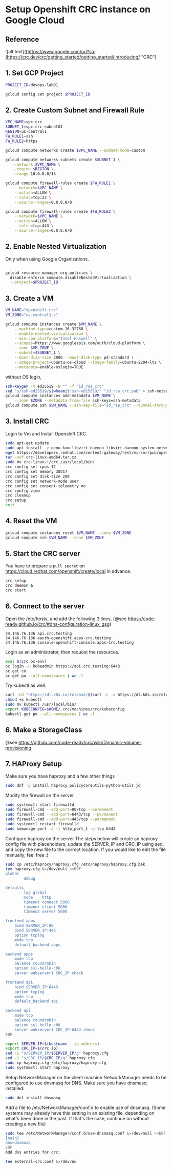# Setup Openshift CRC instance on Google Cloud

## Reference
![alt text]([https://www.google.com/url?sa](https://crc.dev/crc/getting_started/getting_started/introducing/ "CRC")


## 1. Set GCP Project

```bash
PROJECT_ID=devops-lab01

gcloud config set project $PROJECT_ID

```
## 2. Create Custom Subnet and Firewall Rule

```bash
VPC_NAME=vpc-crc
SUBNET_1=vpc-crc-subnet01
REGION=us-central1
FW_RULE1=ssh
FW_RULE2=https

gcloud compute networks create $VPC_NAME --subnet-mode=custom

gcloud compute networks subnets create $SUBNET_1 \
   --network $VPC_NAME \
   --region $REGION \
   --range 10.0.0.0/16

gcloud compute firewall-rules create $FW_RULE1 \
	--network=$VPC_NAME \
	--action=ALLOW \
	--rules=tcp:22 \
	--source-ranges=0.0.0.0/0

gcloud compute firewall-rules create $FW_RULE2 \
	--network=$VPC_NAME \
	--action=ALLOW \
	--rules=tcp:443 \
	--source-ranges=0.0.0.0/0

```

## 2. Enable Nested Virtualization

Only when using Google Organizations.

```bash

gcloud resource-manager org-policies \
  disable-enforce compute.disableNestedVirtualization \
  --project=$PROJECT_ID

```

## 3. Create a VM

```bash
VM_NAME="openshift-crc"
VM_ZONE="us-central1-c"

gcloud compute instances create $VM_NAME \
    --machine-type=custom-16-32768 \
    --enable-nested-virtualization \
    --min-cpu-platform="Intel Haswell" \
    --scopes=https://www.googleapis.com/auth/cloud-platform \
    --zone $VM_ZONE \
    --subnet=$SUBNET_1 \
    --boot-disk-size 300G --boot-disk-type pd-standard \
    --image-project=ubuntu-os-cloud --image-family=ubuntu-2204-lts \
    --metadata=enable-oslogin=TRUE

```

without OS login,

```bash
ssh-keygen -t ed25519 -N "" -f "id_rsa_crc"
sed "s/ssh-ed25519/$(whoami):ssh-ed25519/" "id_rsa_crc.pub" > ssh-metadata
gcloud compute instances add-metadata $VM_NAME \
    --zone $ZONE --metadata-from-file ssh-keys=ssh-metadata
gcloud compute ssh $VM_NAME --ssh-key-file="id_rsa_crc" --tunnel-through-iap
```

## 3. Install CRC

Login to Vm and Install Openshift CRC.

```bash
sudo apt-get update
sudo apt install -y qemu-kvm libvirt-daemon libvirt-daemon-system network-manager
wget https://developers.redhat.com/content-gateway/rest/mirror/pub/openshift-v4/clients/crc/latest/crc-linux-amd64.tar.xz
tar -xvf crc-linux-amd64.tar.xz
sudo mv crc-linux-*/crc /usr/local/bin/
crc config set cpus 12
crc config set memory 30517
crc config set disk-size 200
crc config set network-mode user
crc config set consent-telemetry no
crc config view
crc cleanup
crc setup
exit
```

## 4. Reset the VM

```bash
gcloud compute instances reset $VM_NAME --zone $VM_ZONE
gcloud compute ssh $VM_NAME --zone $VM_ZONE
```

## 5. Start the CRC server

You have to prepare a `pull secret` on https://cloud.redhat.com/openshift/create/local in advance.

```bash
crc setup
crc daemon &
crc start
```

## 6. Connect to the server

Open the /etc/hosts, and add the following 3 lines.
(@see https://code-ready.github.io/crc/#dns-configuration-linux_gsg)

```text
34.146.76.136 api.crc.testing
34.146.76.136 oauth-openshift.apps-crc.testing
34.146.76.136 console-openshift-console.apps-crc.testing
```

Login as an administrator, then request the resources.

```bash
eval $(crc oc-env)
oc login -u kubeadmin https://api.crc.testing:6443
oc get co
oc get po --all-namespaces | wc -l
```

Try kubectl as well.

```bash
curl -LO "https://dl.k8s.io/release/$(curl -L -s https://dl.k8s.io/release/stable.txt)/bin/linux/amd64/kubectl"
chmod +x kubectl
sudo mv kubectl /usr/local/bin/
export KUBECONFIG=$HOME/.crc/machines/crc/kubeconfig
kubectl get po --all-namespaces | wc -l
```

## 6. Make a StorageClass

@see https://github.com/code-ready/crc/wiki/Dynamic-volume-provisioning

## 7. HAProxy Setup
Make sure you have haproxy and a few other things

```bash
sudo dnf -y install haproxy policycoreutils-python-utils jq
```

Modify the firewall on the server

```bash
sudo systemctl start firewalld
sudo firewall-cmd --add-port=80/tcp --permanent
sudo firewall-cmd --add-port=6443/tcp --permanent
sudo firewall-cmd --add-port=443/tcp --permanent
sudo systemctl restart firewalld
sudo semanage port -a -t http_port_t -p tcp 6443

```

Configure haproxy on the server
The steps below will create an haproxy config file with placeholders, update the SERVER_IP and CRC_IP using sed, and copy the new file to the correct location. If you would like to edit the file manually, feel free :)

```bash
sudo cp /etc/haproxy/haproxy.cfg /etc/haproxy/haproxy.cfg.bak
tee haproxy.cfg &>/dev/null <<EOF
global
        debug

defaults
        log global
        mode    http
        timeout connect 5000
        timeout client 5000
        timeout server 5000

frontend apps
    bind SERVER_IP:80
    bind SERVER_IP:443
    option tcplog
    mode tcp
    default_backend apps

backend apps
    mode tcp
    balance roundrobin
    option ssl-hello-chk
    server webserver1 CRC_IP check

frontend api
    bind SERVER_IP:6443
    option tcplog
    mode tcp
    default_backend api

backend api
    mode tcp
    balance roundrobin
    option ssl-hello-chk
    server webserver1 CRC_IP:6443 check
EOF

export SERVER_IP=$(hostname --ip-address)
export CRC_IP=$(crc ip)
sed -i "s/SERVER_IP/$SERVER_IP/g" haproxy.cfg
sed -i "s/CRC_IP/$CRC_IP/g" haproxy.cfg
sudo cp haproxy.cfg /etc/haproxy/haproxy.cfg
sudo systemctl start haproxy

```

Setup NetworkManager on the client machine
NetworkManager needs to be configured to use dnsmasq for DNS. Make sure you have dnsmasq installed:

```bash
sudo dnf install dnsmasq
```

Add a file to /etc/NetworkManager/conf.d to enable use of dnsmasq. (Some systems may already have this setting in an existing file, depending on what's been done in the past. If that's the case, continue on without creating a new file)

```bash
sudo tee /etc/NetworkManager/conf.d/use-dnsmasq.conf &>/dev/null <<EOF
[main]
dns=dnsmasq
EOF
Add dns entries for crc:

tee external-crc.conf &>/dev/nu
```
